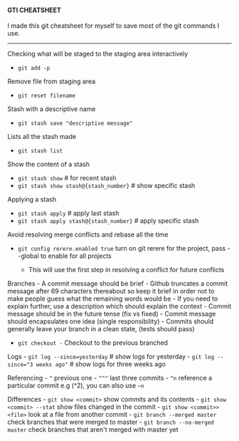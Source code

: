 #### GTI CHEATSHEET

I made this git cheatsheet for myself to save most of the git commands I use.

***

Checking what will be staged to the staging area interactively
* `git add -p`

Remove file from staging area
* `git reset filename`

Stash with a descriptive name
* `git stash save "descriptive message"`

Lists all the stash made
* `git stash list`

Show the content of a stash
* `git stash show`  # for recent stash
* `git stash show stash@{stash_number}`  # show specific stash

Applying a stash
* `git stash apply`  # apply last stash
* `git stash apply stash@{stash_number}`   # apply specific stash

Avoid resolving merge conflicts and rebase all the time
* `git config rerere.enabled true` turn on git rerere for the project, pass --global to enable for all projects

    - This will use the first step in resolving a conflict for future conflicts

Branches
    - A commit message should be brief
    - Github truncates a commit message after 69 characters thereabout so keep it brief in order not to make people guess what the remaining words would be
    - If you need to explain further, use a description which should explain the context
    - Commit message should be in the future tense (fix vs fixed)
    - Commit message should encapsulates one idea (single responsibility)
    - Commits should generally leave your branch in a clean state, (tests should pass)

* `git checkout -`  Checkout to the previous branched


Logs
    - `git log --since=yesterday`  # show logs for yesterday
    - `git log --since="3 weeks ago"`   # show logs for three weeks ago


Referencing
    - `^` previous one
    - `^^^` last three commits
    - `^n` reference a particular commit e.g (^2), you can also use `~n`


Differences
    - `git show <commit>` show commits and its contents
    - `git show <commit> --stat` show files changed in the commit
    - `git show <commit>><file>` look at a file from another commit
    - `git branch --merged master` check branches that were merged to master
    - `git branch --no-merged master` check branches that aren't merged with master yet